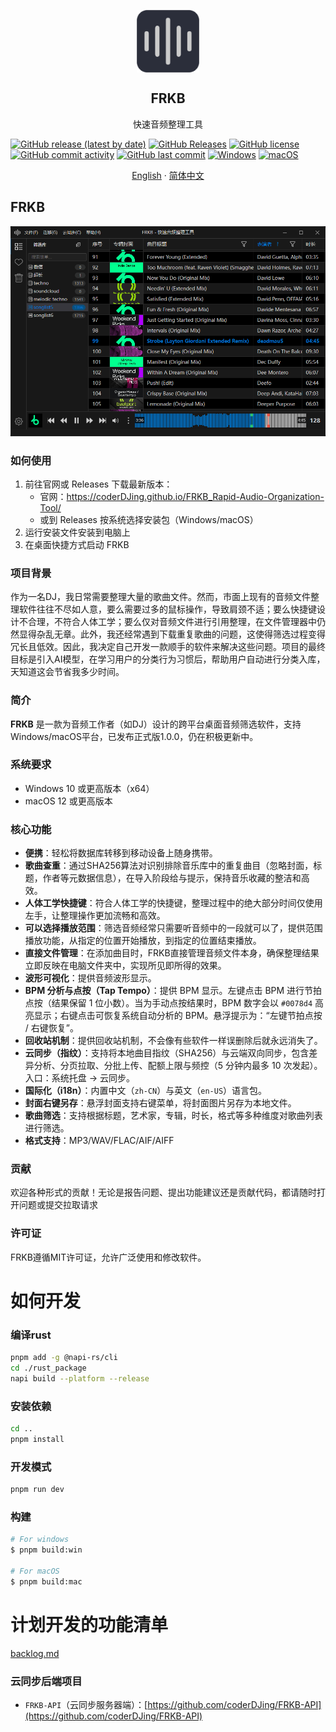 <p align="center">
 <img width="100px" src="https://github.com/coderDJing/FRKB_Rapid-Audio-Organization-Tool/blob/main/build/icon.png?raw=true" align="center" alt="GitHub Readme Stats" />
 <h2 align="center">FRKB</h2>
 <p align="center">快速音频整理工具</p>
</p>

[![GitHub release (latest by date)](https://img.shields.io/github/v/release/coderDJing/FRKB_Rapid-Audio-Organization-Tool)](https://github.com/coderDJing/FRKB_Rapid-Audio-Organization-Tool/releases/latest)
[![GitHub Releases](https://img.shields.io/github/downloads/coderDJing/FRKB_Rapid-Audio-Organization-Tool/total?logo=github)](https://github.com/coderDJing/FRKB_Rapid-Audio-Organization-Tool/releases)
[![GitHub license](https://img.shields.io/github/license/coderDJing/FRKB_Rapid-Audio-Organization-Tool)](https://github.com/coderDJing/FRKB_Rapid-Audio-Organization-Tool/blob/main/LICENSE)
[![GitHub commit activity](https://img.shields.io/github/commit-activity/m/coderDJing/FRKB_Rapid-Audio-Organization-Tool)](https://github.com/coderDJing/FRKB_Rapid-Audio-Organization-Tool/commits/master)
[![GitHub last commit](https://img.shields.io/github/last-commit/coderDJing/FRKB_Rapid-Audio-Organization-Tool)](https://github.com/coderDJing/FRKB_Rapid-Audio-Organization-Tool/commits/master)
[![Windows](https://img.shields.io/badge/Windows-0078D6?style=for-the-badge&logo=windows&logoColor=white)](https://www.microsoft.com/windows)
[![macOS](https://img.shields.io/badge/macOS-000000?style=for-the-badge&logo=apple&logoColor=white)](https://www.apple.com/macos)


<p align="center">
  <a href="/README.md">English</a>
    ·
  <a href="/readme/README_CN.md">简体中文</a>
 </p>

## FRKB
<p align="center">
  <img alt="FRKB in action" src="https://github.com/coderDJing/FRKB_Rapid-Audio-Organization-Tool/blob/main/screenshot/softwareScreenshot_cn.webp?raw=true">
</p>

### 如何使用
1. 前往官网或 Releases 下载最新版本：
   - 官网：https://coderDJing.github.io/FRKB_Rapid-Audio-Organization-Tool/
   - 或到 Releases 按系统选择安装包（Windows/macOS）
2. 运行安装文件安装到电脑上
3. 在桌面快捷方式启动 FRKB

### 项目背景
作为一名DJ，我日常需要整理大量的歌曲文件。然而，市面上现有的音频文件整理软件往往不尽如人意，要么需要过多的鼠标操作，导致肩颈不适；要么快捷键设计不合理，不符合人体工学；要么仅对音频文件进行引用整理，在文件管理器中仍然显得杂乱无章。此外，我还经常遇到下载重复歌曲的问题，这使得筛选过程变得冗长且低效。因此，我决定自己开发一款顺手的软件来解决这些问题。项目的最终目标是引入AI模型，在学习用户的分类行为习惯后，帮助用户自动进行分类入库，天知道这会节省我多少时间。

### 简介

**FRKB** 是一款为音频工作者（如DJ）设计的跨平台桌面音频筛选软件，支持Windows/macOS平台，已发布正式版1.0.0，仍在积极更新中。

### 系统要求

- Windows 10 或更高版本（x64）
- macOS 12 或更高版本

### 核心功能

- **便携**：轻松将数据库转移到移动设备上随身携带。
- **歌曲查重**：通过SHA256算法对识别排除音乐库中的重复曲目（忽略封面，标题，作者等元数据信息），在导入阶段给与提示，保持音乐收藏的整洁和高效。
- **人体工学快捷键**：符合人体工学的快捷键，整理过程中的绝大部分时间仅使用左手，让整理操作更加流畅和高效。
- **可以选择播放范围**：筛选音频经常只需要听音频中的一段就可以了，提供范围播放功能，从指定的位置开始播放，到指定的位置结束播放。
- **直接文件管理**：在添加曲目时，FRKB直接管理音频文件本身，确保整理结果立即反映在电脑文件夹中，实现所见即所得的效果。
- **波形可视化**：提供音频波形显示。
- **BPM 分析与点按（Tap Tempo）**：提供 BPM 显示。左键点击 BPM 进行节拍点按（结果保留 1 位小数）。当为手动点按结果时，BPM 数字会以 `#0078d4` 高亮显示；右键点击可恢复系统自动分析的 BPM。悬浮提示为：“左键节拍点按 / 右键恢复”。
- **回收站机制**：提供回收站机制，不会像有些软件一样误删除后就永远消失了。
- **云同步（指纹）**：支持将本地曲目指纹（SHA256）与云端双向同步，包含差异分析、分页拉取、分批上传、配额上限与频控（5 分钟内最多 10 次发起）。入口：系统托盘 → 云同步。
- **国际化（i18n）**：内置中文（`zh-CN`）与英文（`en-US`）语言包。
- **封面右键另存**：悬浮封面支持右键菜单，将封面图片另存为本地文件。
- **歌曲筛选**：支持根据标题，艺术家，专辑，时长，格式等多种维度对歌曲列表进行筛选。
- **格式支持**：MP3/WAV/FLAC/AIF/AIFF

### 贡献

欢迎各种形式的贡献！无论是报告问题、提出功能建议还是贡献代码，都请随时打开问题或提交拉取请求

### 许可证

FRKB遵循MIT许可证，允许广泛使用和修改软件。

# 如何开发

### 编译rust

```bash
pnpm add -g @napi-rs/cli
cd ./rust_package
napi build --platform --release
```

### 安装依赖

```bash
cd ..
pnpm install
```

### 开发模式

```bash
pnpm run dev
```

### 构建

```bash
# For windows
$ pnpm build:win

# For macOS
$ pnpm build:mac

```

# 计划开发的功能清单
<a href="../backlog.md">backlog.md</a>

### 云同步后端项目
- `FRKB-API`（云同步服务器端）：[https://github.com/coderDJing/FRKB-API](https://github.com/coderDJing/FRKB-API)


